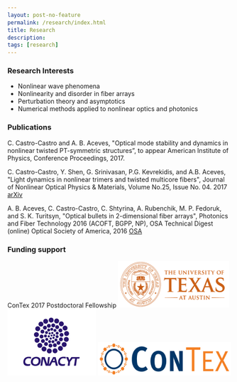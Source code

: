 ```yaml
---
layout: post-no-feature
permalink: /research/index.html
title: Research
description: 
tags: [research]
---
```



### Research Interests
* Nonlinear wave phenomena
* Nonlinearity and disorder in fiber arrays
* Perturbation theory and asymptotics
* Numerical methods applied to nonlinear optics and photonics

### Publications

C. Castro-Castro and A. B. Aceves, "Optical mode stability and dynamics in nonlinear twisted PT-symmetric structures”, to appear American Institute of Physics, Conference Proceedings, 2017.

C. Castro-Castro, Y. Shen, G. Srinivasan, P.G. Kevrekidis, and A.B. Aceves, "Light dynamics in nonlinear trimers and twisted multicore fibers", Journal of Nonlinear Optical Physics & Materials, Volume No.25, Issue No. 04. 2017 [arXiv](https://arxiv.org/abs/1611.00021)

A. B. Aceves, C. Castro-Castro, C. Shtyrina, A. Rubenchik, M. P. Fedoruk, and S. K. Turitsyn, "Optical bullets in 2-dimensional fiber arrays",  Photonics and Fiber Technology 2016 (ACOFT, BGPP, NP), OSA Technical Digest (online) Optical Society of America, 2016 [OSA](https://www.osapublishing.org/abstract.cfm?uri=NP-2016-NW5A.3)


### Funding support
ConTex 2017 Postdoctoral Fellowship
<img src="/images/utaustin.png" alt="UT Austin logo" style="width:250px;height:105px;"> 
<img src="/images/conacyt.jpeg" alt="CONACYT logo" style="width:200px;height:150px;">
<img src="/images/contex.jpeg" alt="ConTex logo" style="width:300px;height:75px;">






